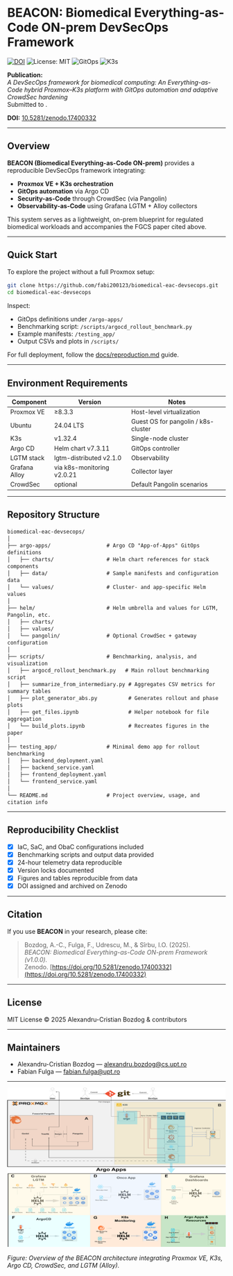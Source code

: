 # BEACON: Biomedical Everything-as-Code ON-prem DevSecOps Framework

[![DOI](https://zenodo.org/badge/DOI/10.5281/zenodo.17400332.svg)](https://doi.org/10.5281/zenodo.17400332)
![License: MIT](https://img.shields.io/badge/License-MIT-green.svg)
![GitOps](https://img.shields.io/badge/Argo%20CD-Automation-blue)
![K3s](https://img.shields.io/badge/K3s-Lightweight%20Kubernetes-orange)

**Publication:**  
*A DevSecOps framework for biomedical computing: An Everything-as-Code hybrid Proxmox–K3s platform with GitOps automation and adaptive CrowdSec hardening*  
Submitted to .

**DOI:** [10.5281/zenodo.17400332](https://doi.org/10.5281/zenodo.17400332)

---

## Overview
**BEACON (Biomedical Everything-as-Code ON-prem)** provides a reproducible DevSecOps framework integrating:
- **Proxmox VE + K3s orchestration**
- **GitOps automation** via Argo CD
- **Security-as-Code** through CrowdSec (via Pangolin)
- **Observability-as-Code** using Grafana LGTM + Alloy collectors  

This system serves as a lightweight, on-prem blueprint for regulated biomedical workloads and accompanies the FGCS paper cited above.

---

## Quick Start
To explore the project without a full Proxmox setup:

```bash
git clone https://github.com/fabi200123/biomedical-eac-devsecops.git
cd biomedical-eac-devsecops
```

Inspect:
- GitOps definitions under `/argo-apps/`
- Benchmarking script: `/scripts/argocd_rollout_benchmark.py`
- Example manifests: `/testing_app/`
- Output CSVs and plots in `/scripts/`

For full deployment, follow the [docs/reproduction.md](docs/reproduction.md) guide.

---

## Environment Requirements

| Component | Version | Notes |
|------------|----------|-------|
| Proxmox VE | ≥8.3.3 | Host-level virtualization |
| Ubuntu | 24.04 LTS | Guest OS for pangolin / k8s-cluster |
| K3s | v1.32.4 | Single-node cluster |
| Argo CD | Helm chart v7.3.11 | GitOps controller |
| LGTM stack | lgtm-distributed v2.1.0 | Observability |
| Grafana Alloy | via k8s-monitoring v2.0.21 | Collector layer |
| CrowdSec | optional | Default Pangolin scenarios |

---

## Repository Structure

```
biomedical-eac-devsecops/
│
├── argo-apps/                  # Argo CD "App-of-Apps" GitOps definitions
│   ├── charts/                 # Helm chart references for stack components
│   ├── data/                   # Sample manifests and configuration data
│   └── values/                 # Cluster- and app-specific Helm values
│
├── helm/                       # Helm umbrella and values for LGTM, Pangolin, etc.
│   ├── charts/
│   ├── values/
│   └── pangolin/               # Optional CrowdSec + gateway configuration
│
├── scripts/                    # Benchmarking, analysis, and visualization
│   ├── argocd_rollout_benchmark.py   # Main rollout benchmarking script
│   ├── summarize_from_intermediary.py # Aggregates CSV metrics for summary tables
│   ├── plot_generator_abs.py          # Generates rollout and phase plots
│   ├── get_files.ipynb                # Helper notebook for file aggregation
│   └── build_plots.ipynb              # Recreates figures in the paper
│
├── testing_app/                # Minimal demo app for rollout benchmarking
│   ├── backend_deployment.yaml
│   ├── backend_service.yaml
│   ├── frontend_deployment.yaml
│   └── frontend_service.yaml
│
└── README.md                   # Project overview, usage, and citation info
```

---

## Reproducibility Checklist
- [x] IaC, SaC, and ObaC configurations included
- [x] Benchmarking scripts and output data provided
- [x] 24-hour telemetry data reproducible
- [x] Version locks documented
- [x] Figures and tables reproducible from data
- [x] DOI assigned and archived on Zenodo

---

## Citation

If you use **BEACON** in your research, please cite:

> Bozdog, A.-C., Fulga, F., Udrescu, M., & Sîrbu, I.O. (2025).  
> *BEACON: Biomedical Everything-as-Code ON-prem Framework (v1.0.0).*  
> Zenodo. [https://doi.org/10.5281/zenodo.17400332](https://doi.org/10.5281/zenodo.17400332)

---

## License

MIT License © 2025 Alexandru-Cristian Bozdog & contributors

---

## Maintainers
- Alexandru-Cristian Bozdog — [alexandru.bozdog@cs.upt.ro](mailto:alexandru.bozdog@cs.upt.ro)
- Fabian Fulga — [fabian.fulga@upt.ro](mailto:fabian.fulga@upt.ro)

---

<p align="center">
  <img src="data/architecture.png" alt="BEACON Architecture" width="650"/>
</p>

*Figure: Overview of the BEACON architecture integrating Proxmox VE, K3s, Argo CD, CrowdSec, and LGTM (Alloy).*
